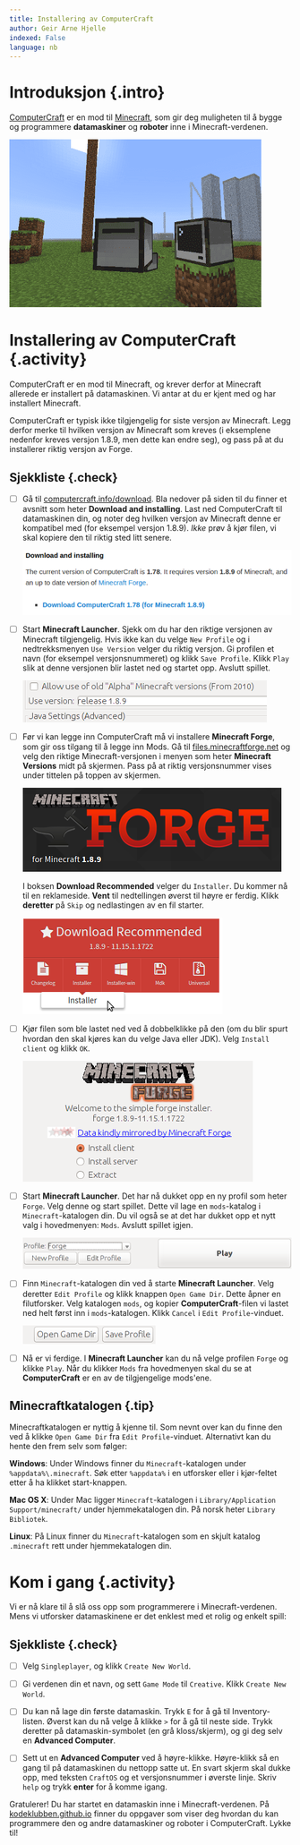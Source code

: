 ```yaml
---
title: Installering av ComputerCraft
author: Geir Arne Hjelle
indexed: False
language: nb
---
```


# Introduksjon {.intro}

[ComputerCraft](http://www.computercraft.info/) er en mod til
[Minecraft](https://minecraft.net/), som gir deg muligheten til å
bygge og programmere **datamaskiner** og **roboter** inne i
Minecraft-verdenen.

![](../introduksjon_til_computercraft/introduksjon_til_computercraft.png)

# Installering av ComputerCraft {.activity}

ComputerCraft er en mod til Minecraft, og krever derfor at Minecraft
allerede er installert på datamaskinen. Vi antar at du er kjent med og
har installert Minecraft.

ComputerCraft er typisk ikke tilgjengelig for siste versjon av
Minecraft. Legg derfor merke til hvilken versjon av Minecraft som
kreves (i eksemplene nedenfor kreves versjon 1.8.9, men dette kan
endre seg), og pass på at du installerer riktig versjon av Forge.

## Sjekkliste {.check}

- [ ] Gå til
  [computercraft.info/download](http://www.computercraft.info/download/).
  Bla nedover på siden til du finner et avsnitt som heter **Download
  and installing**. Last ned ComputerCraft til datamaskinen din, og
  noter deg hvilken versjon av Minecraft denne er kompatibel med (for
  eksempel versjon 1.8.9). _Ikke_ prøv å kjør filen, vi skal kopiere
  den til riktig sted litt senere.

  [![](last_ned_computercraft.png)](http://www.computercraft.info/download/)

- [ ] Start **Minecraft Launcher**. Sjekk om du har den riktige versjonen
  av Minecraft tilgjengelig. Hvis ikke kan du velge `New Profile` og i
  nedtrekksmenyen `Use Version` velger du riktig versjon. Gi profilen
  et navn (for eksempel versjonsnummeret) og klikk `Save
  Profile`. Klikk `Play` slik at denne versjonen blir lastet ned og
  startet opp. Avslutt spillet.

  ![](minecraft_versjon.png) <!-- Venstrejuster bildet -->

- [ ] Før vi kan legge inn ComputerCraft må vi installere **Minecraft
  Forge**, som gir oss tilgang til å legge inn Mods. Gå til
  [files.minecraftforge.net](http://files.minecraftforge.net/) og velg
  den riktige Minecraft-versjonen i menyen som heter **Minecraft
  Versions** midt på skjermen. Pass på at riktig versjonsnummer vises
  under tittelen på toppen av skjermen.

  [![](minecraft_forge_a.png)](http://files.minecraftforge.net/)

  I boksen **Download Recommended** velger du `Installer`. Du kommer
  nå til en reklameside. **Vent** til nedtellingen øverst til høyre er
  ferdig. Klikk **deretter** på `Skip` og nedlastingen av en fil
  starter.

  [![](minecraft_forge_b.png)](http://files.minecraftforge.net/)

- [ ] Kjør filen som ble lastet ned ved å dobbelklikke på den (om du blir
  spurt hvordan den skal kjøres kan du velge Java eller JDK). Velg
  `Install client` og klikk `OK`.

  ![](installer_forge.png) <!-- Venstrejuster bildet -->

- [ ] Start **Minecraft Launcher**. Det har nå dukket opp en ny profil som
  heter `Forge`. Velg denne og start spillet. Dette vil lage en
  `mods`-katalog i `Minecraft`-katalogen din. Du vil også se at det
  har dukket opp et nytt valg i hovedmenyen: `Mods`. Avslutt spillet
  igjen.

  ![](start_forge.png) <!-- Venstrejuster bildet -->

- [ ] Finn `Minecraft`-katalogen din ved å starte **Minecraft
  Launcher**. Velg deretter `Edit Profile` og klikk knappen `Open Game
  Dir`. Dette åpner en filutforsker. Velg katalogen `mods`, og kopier
  **ComputerCraft**-filen vi lastet ned helt først inn i
  `mods`-katalogen. Klikk `Cancel` i `Edit Profile`-vinduet.

  ![](minecraft_katalog.png) <!-- Venstrejuster bildet -->

- [ ] Nå er vi ferdige. I **Minecraft Launcher** kan du nå velge
  profilen `Forge` og klikke `Play`. Når du klikker `Mods` fra
  hovedmenyen skal du se at **ComputerCraft** er en av de tilgjengelige
  mods'ene.

## Minecraftkatalogen {.tip}

Minecraftkatalogen er nyttig å kjenne til. Som nevnt over kan du finne
den ved å klikke `Open Game Dir` fra `Edit Profile`-vinduet.
Alternativt kan du hente den frem selv som følger:

**Windows**: Under Windows finner du `Minecraft`-katalogen under
`%appdata%\.minecraft`. Søk etter `%appdata%` i en utforsker eller i
kjør-feltet etter å ha klikket start-knappen.

**Mac OS X**: Under Mac ligger `Minecraft`-katalogen i
`Library/Application Support/minecraft/` under hjemmekatalogen din. På
norsk heter `Library` `Bibliotek`.

**Linux**: På Linux finner du `Minecraft`-katalogen som en skjult
katalog `.minecraft` rett under hjemmekatalogen din.

# Kom i gang {.activity}

Vi er nå klare til å slå oss opp som programmerere i
Minecraft-verdenen. Mens vi utforsker datamaskinene er det enklest med
et rolig og enkelt spill:

## Sjekkliste {.check}

- [ ] Velg `Singleplayer`, og klikk `Create New World`.

- [ ] Gi verdenen din et navn, og sett `Game Mode` til `Creative`. Klikk
  `Create New World`.

- [ ] Du kan nå lage din første datamaskin.  Trykk `E` for å gå til
  Inventory-listen. Øverst kan du nå velge å klikke `>` for å gå til
  neste side. Trykk deretter på datamaskin-symbolet (en grå
  kloss/skjerm), og gi deg selv en **Advanced Computer**.

- [ ] Sett ut en **Advanced Computer** ved å høyre-klikke. Høyre-klikk så
  en gang til på datamaskinen du nettopp satte ut. En svart skjerm
  skal dukke opp, med teksten `CraftOS` og et versjonsnummer i øverste
  linje. Skriv `help` og trykk **enter** for å komme igang.

Gratulerer! Du har startet en datamaskin inne i Minecraft-verdenen. På
[kodeklubben.github.io](http://kodeklubben.github.io/computercraft/)
finner du oppgaver som viser deg hvordan du kan programmere den og
andre datamaskiner og roboter i ComputerCraft. Lykke til!

